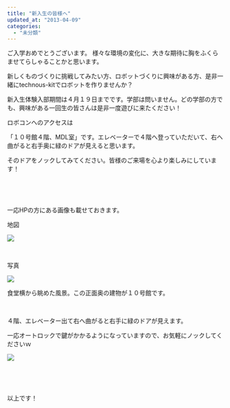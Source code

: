 ```yaml
---
title: "新入生の皆様へ"
updated_at: "2013-04-09"
categories: 
  - "未分類"
---
```


ご入学おめでとうございます。 様々な環境の変化に、大きな期待に胸をふくらませてらしゃることかと思います。

新しくものづくりに挑戦してみたい方、ロボットづくりに興味がある方、是非一緒にtechnous-kitでロボットを作りませんか？

新入生体験入部期間は４月１９日までです。学部は問いません。どの学部の方でも、興味がある一回生の皆さんは是非一度遊びに来たください！

ロボコンへのアクセスは

「１０号館４階、MDL室」です。エレベーターで４階へ登っていただいて、右へ曲がると右手奥に緑のドアが見えると思います。

そのドアをノックしてみてください。皆様のご来場を心より楽しみにしています！

 

 

一応HPの方にある画像も載せておきます。

地図

[![](images/map-300x257.png)](http://technouskit.net/blog/wp-content/uploads/2013/04/map.png)

 

写真

[![](images/10goukan-300x199.jpg)](http://technouskit.net/blog/wp-content/uploads/2013/04/10goukan.jpg)

食堂横から眺めた風景。この正面奥の建物が１０号館です。

 

４階、エレベーター出て右へ曲がると右手に緑のドアが見えます。

一応オートロックで鍵がかかるようになっていますので、お気軽にノックしてくださいｗ

[![](images/mdl-263x300.jpg)](http://technouskit.net/blog/wp-content/uploads/2013/04/mdl.jpg)

 

 

以上です！
